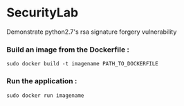 # SecurityLab

Demonstrate python2.7's rsa signature forgery vulnerability

### Build an image from the Dockerfile :
`sudo docker build -t imagename PATH_TO_DOCKERFILE`

### Run the application :
`sudo docker run imagename`
